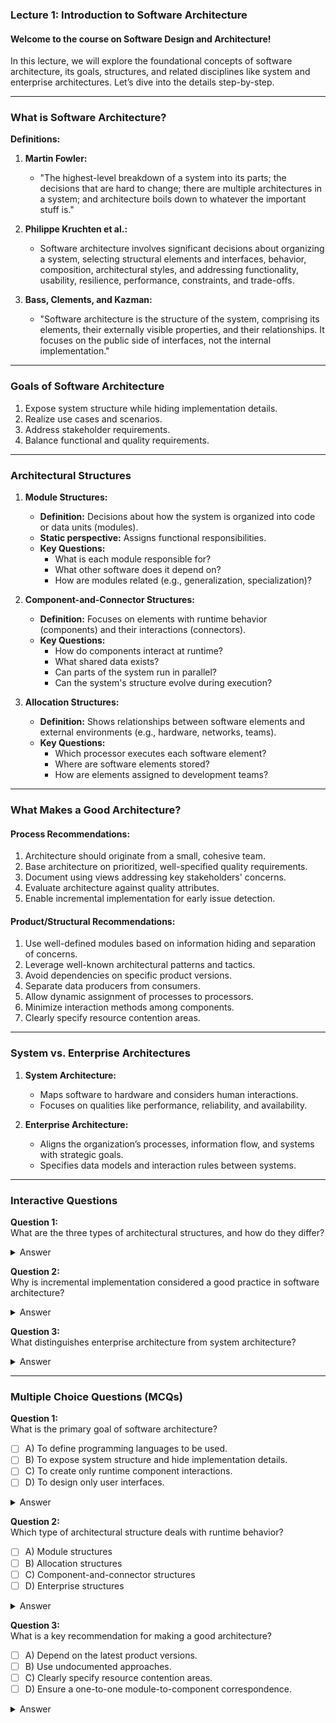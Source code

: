 ### Lecture 1: Introduction to Software Architecture

#### **Welcome to the course on Software Design and Architecture!**  
In this lecture, we will explore the foundational concepts of software architecture, its goals, structures, and related disciplines like system and enterprise architectures. Let’s dive into the details step-by-step.

---

### **What is Software Architecture?**

**Definitions:**
1. **Martin Fowler:**  
   - "The highest-level breakdown of a system into its parts; the decisions that are hard to change; there are multiple architectures in a system; and architecture boils down to whatever the important stuff is."

2. **Philippe Kruchten et al.:**  
   - Software architecture involves significant decisions about organizing a system, selecting structural elements and interfaces, behavior, composition, architectural styles, and addressing functionality, usability, resilience, performance, constraints, and trade-offs.

3. **Bass, Clements, and Kazman:**  
   - "Software architecture is the structure of the system, comprising its elements, their externally visible properties, and their relationships. It focuses on the public side of interfaces, not the internal implementation."

---

### **Goals of Software Architecture**
1. Expose system structure while hiding implementation details.
2. Realize use cases and scenarios.
3. Address stakeholder requirements.
4. Balance functional and quality requirements.

---

### **Architectural Structures**

1. **Module Structures:**  
   - **Definition:** Decisions about how the system is organized into code or data units (modules).  
   - **Static perspective:** Assigns functional responsibilities.  
   - **Key Questions:**
     - What is each module responsible for?
     - What other software does it depend on?
     - How are modules related (e.g., generalization, specialization)?

2. **Component-and-Connector Structures:**  
   - **Definition:** Focuses on elements with runtime behavior (components) and their interactions (connectors).  
   - **Key Questions:**
     - How do components interact at runtime?
     - What shared data exists?
     - Can parts of the system run in parallel?
     - Can the system's structure evolve during execution?

3. **Allocation Structures:**  
   - **Definition:** Shows relationships between software elements and external environments (e.g., hardware, networks, teams).  
   - **Key Questions:**
     - Which processor executes each software element?
     - Where are software elements stored?
     - How are elements assigned to development teams?

---

### **What Makes a Good Architecture?**

#### **Process Recommendations:**
1. Architecture should originate from a small, cohesive team.
2. Base architecture on prioritized, well-specified quality requirements.
3. Document using views addressing key stakeholders' concerns.
4. Evaluate architecture against quality attributes.
5. Enable incremental implementation for early issue detection.

#### **Product/Structural Recommendations:**
1. Use well-defined modules based on information hiding and separation of concerns.
2. Leverage well-known architectural patterns and tactics.
3. Avoid dependencies on specific product versions.
4. Separate data producers from consumers.
5. Allow dynamic assignment of processes to processors.
6. Minimize interaction methods among components.
7. Clearly specify resource contention areas.

---

### **System vs. Enterprise Architectures**

1. **System Architecture:**  
   - Maps software to hardware and considers human interactions.
   - Focuses on qualities like performance, reliability, and availability.

2. **Enterprise Architecture:**  
   - Aligns the organization’s processes, information flow, and systems with strategic goals.
   - Specifies data models and interaction rules between systems.

---

### Interactive Questions

**Question 1:**  
What are the three types of architectural structures, and how do they differ?

<details>
<summary>Answer</summary>
Module structures focus on static organization (e.g., functional responsibilities); component-and-connector structures emphasize runtime interactions (e.g., components, connectors); allocation structures relate software to external environments (e.g., processors, teams).  
</details>

**Question 2:**  
Why is incremental implementation considered a good practice in software architecture?

<details>
<summary>Answer</summary>
Incremental implementation enables early issue detection, avoids large-scale integration problems, and ensures continuous feedback.  
</details>

**Question 3:**  
What distinguishes enterprise architecture from system architecture?

<details>
<summary>Answer</summary>
Enterprise architecture aligns software systems with business processes and strategic goals, while system architecture focuses on mapping software to hardware and addressing system qualities like performance and reliability.  
</details>

---

### Multiple Choice Questions (MCQs)
**Question 1:**  
What is the primary goal of software architecture?  
- [ ] A) To define programming languages to be used.  
- [ ] B) To expose system structure and hide implementation details.  
- [ ] C) To create only runtime component interactions.  
- [ ] D) To design only user interfaces.

<details>
<summary>Answer</summary>
B) To expose system structure and hide implementation details.  
</details>

**Question 2:**  
Which type of architectural structure deals with runtime behavior?  
- [ ] A) Module structures  
- [ ] B) Allocation structures  
- [ ] C) Component-and-connector structures  
- [ ] D) Enterprise structures

<details>
<summary>Answer</summary>
C) Component-and-connector structures  
</details>

**Question 3:**  
What is a key recommendation for making a good architecture?  
- [ ] A) Depend on the latest product versions.  
- [ ] B) Use undocumented approaches.  
- [ ] C) Clearly specify resource contention areas.  
- [ ] D) Ensure a one-to-one module-to-component correspondence.

<details>
<summary>Answer</summary>
C) Clearly specify resource contention areas.  
</details>
